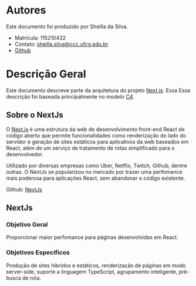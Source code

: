# Autores

Este documento foi produzido por Sheilla da Silva.

- Matrícula: 115210432
- Contato: sheilla.silva@ccc.ufcg.edu.br
- [Github](https://github.com/sheyslong)

# Descrição Geral

Este documento descreve parte da arquitetura do projeto [Next.js](https://nextjs.org). Essa Essa descrição foi baseada principalmente no modelo [C4](https://c4model.com/).


## Sobre o NextJs

O [Next.js](https://nextjs.org) é uma estrutura da web de desenvolvimento front-end React de código aberto que permite funcionalidades como renderização do lado do servidor e geração de sites estáticos para aplicativos da web baseados em React, além de um serviço de tratamento de rotas simplificado para o desenvolvedor. 

Utilizado por diversas empresas como Uber, Netflix, Twitch, Github, dentre outras. O NextJs se popularizou no mercado por trazer uma perfomance mais poderosa para aplicações React, sem abandonar o código existente. 

Github: [NextJs](https://github.com/vercel/next.js)  

## NextJs

### Objetivo Geral

Proporcionar maior perfomance para páginas desenvolvidas em React.

### Objetivos Específicos

Produção de sites híbridos e estáticos, renderização de páginas em modo server-side, suporte a linguagem TypeScript, agrupamento inteligente, pré-busca de rota.